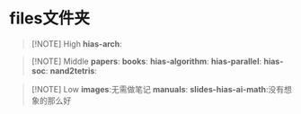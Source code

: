 # files文件夹


> [!NOTE] High
> **hias-arch**:

> [!NOTE] Middle
> **papers**:
> **books**:
> **hias-algorithm**:
> **hias-parallel**:
> **hias-soc**:
> **nand2tetris**:

> [!NOTE] Low
> **images**:无需做笔记
> **manuals**:
> **slides-hias-ai-math**:没有想象的那么好
